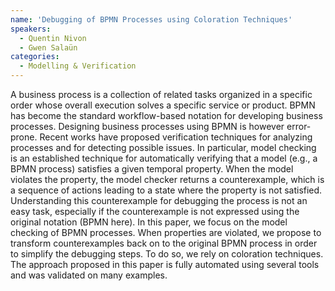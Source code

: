 ```yaml
---
name: 'Debugging of BPMN Processes using Coloration Techniques'
speakers:
  - Quentin Nivon
  - Gwen Salaün
categories:
  - Modelling & Verification
---
```


A business process is a collection of related tasks organized in a specific order 
whose overall execution solves a specific service or product. BPMN has become 
the standard workflow-based notation for developing business processes. 
Designing business processes using BPMN is however error-prone. Recent works have proposed verification techniques for analyzing processes and for detecting possible issues. In particular, model checking is an established technique for automatically verifying that a model (e.g., a BPMN process) satisfies a given temporal property. When the model violates the property, the model checker returns a counterexample, which is a sequence of actions leading to a state where the property is not 
satisfied. Understanding this counterexample for debugging the process is not 
an easy task, especially if the counterexample is not expressed using the 
original notation (BPMN here). In this paper, we focus on the model checking of 
BPMN processes. When properties are violated, we propose to transform counterexamples back on to the original BPMN process in order to simplify the debugging steps. To do so, we rely on coloration techniques. The approach proposed in this paper is fully automated using several tools and was validated on many examples. 
